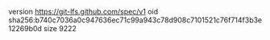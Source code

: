 version https://git-lfs.github.com/spec/v1
oid sha256:b740c7036a0c947636ec71c99a943c78d908c7101521c76f714f3b3e12269b0d
size 9222
